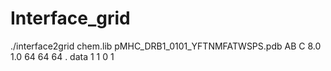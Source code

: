 # Interface_grid


./interface2grid chem.lib pMHC_DRB1_0101_YFTNMFATWSPS.pdb AB C 8.0 1.0 64 64 64 . data 1 1 0 1
